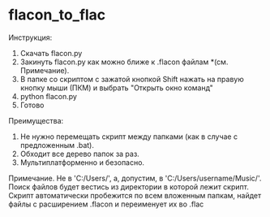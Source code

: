 # flacon_to_flac

Инструкция:

1. Скачать flacon.py
2. Закинуть flacon.py как можно ближе к .flacon файлам *(см. Примечание). 
3. В папке со скриптом с зажатой кнопкой Shift нажать на правую кнопку мыши (ПКМ) и выбрать "Открыть окно команд"
4. python flacon.py
5. Готово

Преимущества:
1. Не нужно перемещать скрипт между папками (как в случае с предложенным .bat).
2. Обходит все дерево папок за раз.
3. Мультиплатформенно и безопасно.

Примечание.
   Не в 'C:/Users/', а, допустим, в 'C:/Users/username/Music/'. 
   Поиск файлов будет вестись из директории в которой лежит скрипт.
   Скрипт автоматически пробежится по всем вложенным папкам, найдет файлы с расширением .flacon и переименует их во .flac
 
